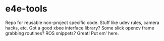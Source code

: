 e4e-tools
=========

Repo for reusable non-project specific code. Stuff like udev rules, camera hacks, etc. Got a good xbee interface library? Some slick opencv frame grabbing routines? ROS snippets? Great! Put em' here. 

